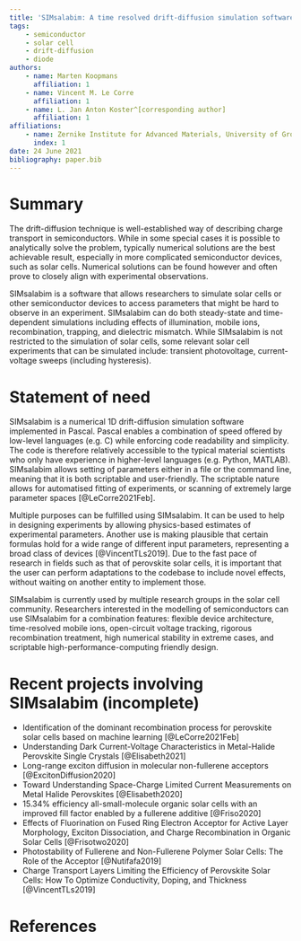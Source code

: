 ```yaml
---
title: 'SIMsalabim: A time resolved drift-diffusion simulation software'
tags:
	- semiconductor
	- solar cell
	- drift-diffusion
	- diode
authors:
	- name: Marten Koopmans
	  affiliation: 1
	- name: Vincent M. Le Corre
	  affiliation: 1
	- name: L. Jan Anton Koster^[corresponding author]
	  affiliation: 1
affiliations:
	- name: Zernike Institute for Advanced Materials, University of Groningen, Nijenborgh 4, 9747 AG Groningen, The Netherlands
	  index: 1
date: 24 June 2021
bibliography: paper.bib
---
```


# Summary
The drift-diffusion technique is well-established way of describing charge transport in semiconductors. While in some special cases it is possible to analytically solve the problem, typically numerical solutions are the best achievable result, especially in more complicated semiconductor devices, such as solar cells.
Numerical solutions can be found however and often prove to closely align with experimental observations.

SIMsalabim is a  software that allows researchers to simulate solar cells or other semiconductor devices to access parameters that might be hard to observe in an experiment. SIMsalabim can do both steady-state and time-dependent simulations including effects of illumination, mobile ions, recombination, trapping, and dielectric mismatch. While SIMsalabim is not restricted to the simulation of solar cells, some relevant solar cell experiments that can be simulated include: transient photovoltage, current-voltage sweeps (including hysteresis).

# Statement of need
SIMsalabim is a numerical 1D drift-diffusion simulation software implemented in Pascal. Pascal enables a combination of speed offered by low-level languages (e.g. C) while enforcing code readability and simplicity. The code is therefore relatively accessible to the typical material scientists who only have experience in higher-level languages (e.g. Python, MATLAB). SIMsalabim allows setting of parameters either in a file or the command line, meaning that it is both scriptable and user-friendly. The scriptable nature allows for automatised fitting of experiments, or scanning of extremely large parameter spaces [@LeCorre2021Feb].

Multiple purposes can be fulfilled using SIMsalabim. It can be used to help in designing experiments by allowing physics-based estimates of experimental parameters. Another use is making plausible that certain formulas hold for a wide range of different input parameters, representing a broad class of devices [@VincentTLs2019]. Due to the fast pace of research in fields such as that of perovskite solar cells, it is important that the user can perform adaptations to the codebase to include novel effects, without waiting on another entity to implement those.

SIMsalabim is currently used by multiple research groups in the solar cell community. Researchers interested in the modelling of semiconductors can use SIMsalabim for a combination features: flexible device architecture, time-resolved mobile ions, open-circuit voltage tracking, rigorous recombination treatment, high numerical stability in extreme cases, and scriptable high-performance-computing friendly design.

# Recent projects involving SIMsalabim (incomplete)
- Identification of the dominant recombination process for perovskite solar cells based on machine learning [@LeCorre2021Feb]
- Understanding Dark Current-Voltage Characteristics in Metal-Halide Perovskite Single Crystals [@Elisabeth2021]
- Long-range exciton diffusion in molecular non-fullerene acceptors [@ExcitonDiffusion2020]
- Toward Understanding Space-Charge Limited Current Measurements on Metal Halide Perovskites [@Elisabeth2020]
- 15.34% efficiency all-small-molecule organic solar cells with an improved fill factor enabled by a fullerene additive [@Friso2020]
- Effects of Fluorination on Fused Ring Electron Acceptor for Active Layer Morphology, Exciton Dissociation, and Charge Recombination in Organic Solar Cells [@Frisotwo2020]
- Photostability of Fullerene and Non-Fullerene Polymer Solar Cells: The Role of the Acceptor [@Nutifafa2019]
- Charge Transport Layers Limiting the Efficiency of Perovskite Solar Cells: How To Optimize Conductivity, Doping, and Thickness [@VincentTLs2019]

# References
